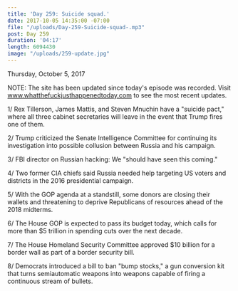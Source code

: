 ```yaml
---
title: 'Day 259: Suicide squad.'
date: 2017-10-05 14:35:00 -07:00
file: "/uploads/Day-259-Suicide-squad-.mp3"
post: Day 259
duration: '04:17'
length: 6094430
image: "/uploads/259-update.jpg"
---
```


Thursday, October 5, 2017

NOTE: The site has been updated since today's episode was recorded. Visit www.whatthefuckjusthappenedtoday.com to see the most recent updates.

1/ Rex Tillerson, James Mattis, and Steven Mnuchin have a "suicide pact," where all three cabinet secretaries will leave in the event that Trump fires one of them.

2/ Trump criticized the Senate Intelligence Committee for continuing its investigation into possible collusion between Russia and his campaign.

3/ FBI director on Russian hacking: We "should have seen this coming."

4/ Two former CIA chiefs said Russia needed help targeting US voters and districts in the 2016 presidential campaign.

5/ With the GOP agenda at a standstill, some donors are closing their wallets and threatening to deprive Republicans of resources ahead of the 2018 midterms.

6/ The House GOP is expected to pass its budget today, which calls for more than $5 trillion in spending cuts over the next decade.

7/ The House Homeland Security Committee approved $10 billion for a border wall as part of a border security bill.

8/ Democrats introduced a bill to ban "bump stocks," a gun conversion kit that turns semiautomatic weapons into weapons capable of firing a continuous stream of bullets.